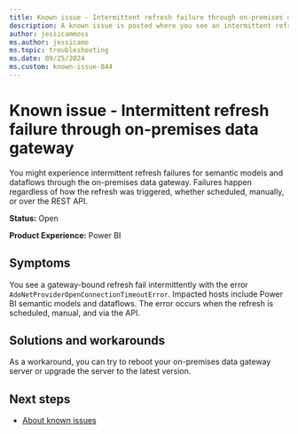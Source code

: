 ```yaml
---
title: Known issue - Intermittent refresh failure through on-premises data gateway
description: A known issue is posted where you see an intermittent refresh failure through the on-premises data gateway.
author: jessicammoss
ms.author: jessicamo
ms.topic: troubleshooting  
ms.date: 09/25/2024
ms.custom: known-issue-844
---
```


# Known issue - Intermittent refresh failure through on-premises data gateway

You might experience intermittent refresh failures for semantic models and dataflows through the on-premises data gateway. Failures happen regardless of how the refresh was triggered, whether scheduled, manually, or over the REST API.

**Status:** Open

**Product Experience:** Power BI

## Symptoms

You see a gateway-bound refresh fail intermittently with the error `AdoNetProviderOpenConnectionTimeoutError`. Impacted hosts include Power BI semantic models and dataflows. The error occurs when the refresh is scheduled, manual, and via the API.

## Solutions and workarounds

As a workaround, you can try to reboot your on-premises data gateway server or upgrade the server to the latest version.

## Next steps

- [About known issues](https://support.fabric.microsoft.com/known-issues)
